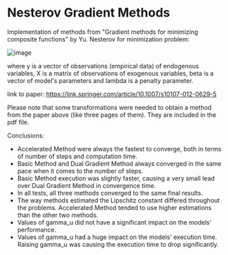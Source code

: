 # Nesterov Gradient Methods

Implementation of methods from "Gradient methods for minimizing composite functions" by Yu. Nesterov
for minimization problem:

![image](https://user-images.githubusercontent.com/47048420/118105429-a8236100-b3dc-11eb-815f-dcc41092be64.png)

where y is a vector of observations (empirical data) of endogenous variables, X is a matrix of observations of exogenous variables, beta is a vector of model's parameters and lambda is a penalty parameter.

link to paper: 
https://link.springer.com/article/10.1007/s10107-012-0629-5

Please note that some transformations were needed to obtain a method from the paper above (like three pages of them). They are included in the pdf file.

Conclusions:
- Accelerated Method were always the fastest to converge, both in terms of number of steps and computation time.
- Basic Method and Dual Gradient Method always converged in the same pace when it comes to the number of steps.
- Basic Method execution was slightly faster, causing a very small lead over Dual Gradient Method in convergence time.
- In all tests, all three methods converged to the same final results.
- The way methods estimated the Lipschitz constant differed throughout the problems. Accelerated Method tended to use higher estimations than the other two methods.
- Values of gamma_u did not have a significant impact on the models' performance.
- Values of gamma_u had a huge impact on the models' execution time. Raising gamma_u was causing the execution time to drop significantly.
